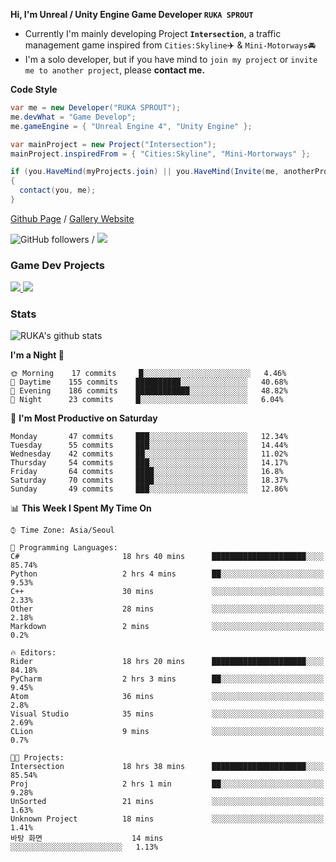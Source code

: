 **Hi, I'm Unreal / Unity Engine Game Developer `RUKA SPROUT`**

- Currently I'm mainly developing Project **`Intersection`**, a traffic management game inspired from `Cities:Skyline`✈️ & `Mini-Motorways`🚘
- I'm a solo developer, but if you have mind to `join my project` or `invite me to another project`, please **contact me.**

**Code Style**

```csharp
var me = new Developer("RUKA SPROUT");
me.devWhat = "Game Develop";
me.gameEngine = { "Unreal Engine 4", "Unity Engine" };
```

```csharp
var mainProject = new Project("Intersection");
mainProject.inspiredFrom = { "Cities:Skyline", "Mini-Mortorways" };

if (you.HaveMind(myProjects.join) || you.HaveMind(Invite(me, anotherProject)))
{
  contact(you, me);
}
```

[Github Page](https://lutca1320.github.io/) / [Gallery Website](https://rukasp.xyz/)

![GitHub followers](https://img.shields.io/github/followers/lutca1320?label=Follow&style=social) / [![](https://img.shields.io/badge/Gmail-lutca1320%40gmail.com-blue)](mailto:lutca1320@gmail.com)

### Game Dev Projects

<a href="https://github.com/lutca1320/Intersection">
  <img src="https://github-readme-stats.vercel.app/api/pin/?username=lutca1320&repo=Intersection" />
</a>
<a href="https://github.com/lutca1320/Together">
  <img src="https://github-readme-stats.vercel.app/api/pin/?username=lutca1320&repo=Together" />
</a>


### Stats

![RUKA's github stats](https://github-readme-stats.vercel.app/api?username=lutca1320&show_icons=true&include_all_commits=true&count_private=true&hide=contribs,prs)

<!--START_SECTION:waka-->
**I'm a Night 🦉** 

```text
🌞 Morning    17 commits     █░░░░░░░░░░░░░░░░░░░░░░░░   4.46% 
🌆 Daytime    155 commits    ██████████░░░░░░░░░░░░░░░   40.68% 
🌃 Evening    186 commits    ████████████░░░░░░░░░░░░░   48.82% 
🌙 Night      23 commits     █░░░░░░░░░░░░░░░░░░░░░░░░   6.04%

```
📅 **I'm Most Productive on Saturday** 

```text
Monday       47 commits     ███░░░░░░░░░░░░░░░░░░░░░░   12.34% 
Tuesday      55 commits     ███░░░░░░░░░░░░░░░░░░░░░░   14.44% 
Wednesday    42 commits     ██░░░░░░░░░░░░░░░░░░░░░░░   11.02% 
Thursday     54 commits     ███░░░░░░░░░░░░░░░░░░░░░░   14.17% 
Friday       64 commits     ████░░░░░░░░░░░░░░░░░░░░░   16.8% 
Saturday     70 commits     ████░░░░░░░░░░░░░░░░░░░░░   18.37% 
Sunday       49 commits     ███░░░░░░░░░░░░░░░░░░░░░░   12.86%

```


📊 **This Week I Spent My Time On** 

```text
⌚︎ Time Zone: Asia/Seoul

💬 Programming Languages: 
C#                       18 hrs 40 mins      █████████████████████░░░░   85.74% 
Python                   2 hrs 4 mins        ██░░░░░░░░░░░░░░░░░░░░░░░   9.53% 
C++                      30 mins             ░░░░░░░░░░░░░░░░░░░░░░░░░   2.33% 
Other                    28 mins             ░░░░░░░░░░░░░░░░░░░░░░░░░   2.18% 
Markdown                 2 mins              ░░░░░░░░░░░░░░░░░░░░░░░░░   0.2%

🔥 Editors: 
Rider                    18 hrs 20 mins      █████████████████████░░░░   84.18% 
PyCharm                  2 hrs 3 mins        ██░░░░░░░░░░░░░░░░░░░░░░░   9.45% 
Atom                     36 mins             ░░░░░░░░░░░░░░░░░░░░░░░░░   2.8% 
Visual Studio            35 mins             ░░░░░░░░░░░░░░░░░░░░░░░░░   2.69% 
CLion                    9 mins              ░░░░░░░░░░░░░░░░░░░░░░░░░   0.7%

🐱‍💻 Projects: 
Intersection             18 hrs 38 mins      █████████████████████░░░░   85.54% 
Proj                     2 hrs 1 min         ██░░░░░░░░░░░░░░░░░░░░░░░   9.28% 
UnSorted                 21 mins             ░░░░░░░░░░░░░░░░░░░░░░░░░   1.63% 
Unknown Project          18 mins             ░░░░░░░░░░░░░░░░░░░░░░░░░   1.41% 
바탕 화면                    14 mins             ░░░░░░░░░░░░░░░░░░░░░░░░░   1.13%

```


<!--END_SECTION:waka-->
